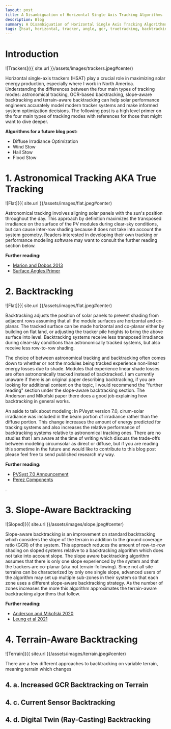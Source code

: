 ```yaml
---
layout: post
title: A Disambiguation of Horizontal Single Axis Tracking Algorithms
description: Blog
summary: A Disambiguation of Horizontal Single Axis Tracking Algorithms
tags: [hsat, horizontal, tracker, angle, gcr, truetracking, backtracking]
---
```


# Introduction

![Trackers]({{ site.url }}/assets/images/trackers.jpeg#center)

Horizontal single-axis trackers (HSAT) play a crucial role in maximizing solar energy production, especially where I work in North America. Understanding the differences between the four main types of tracking modes:  astronomical tracking, GCR-based backtracking, slope-aware backtracking and terrain-aware backtracking can help solar performance engineers accurately model modern tracker systems and make informed system optimization decisions.  The following post is a high level primer on the four main types of tracking modes with references for those that might want to dive deeper.  

**Algorithms for a future blog post:**
- Diffuse Irradiance Optimization
- Wind Stow
- Hail Stow
- Flood Stow

# 1. Astronomical Tracking AKA True Tracking

![Flat]({{ site.url }}/assets/images/flat.jpeg#center)

Astronomical tracking involves aligning solar panels with the sun's position throughout the day. This approach by definition maximizes the transposed irradiance on the surface of the PV modules during clear-sky conditions, but can cause inter-row shading because it does not take into account the system geometry.  Readers interested in developing their own tracking or performance modeling software may want to consult the further reading section below.  

**Further reading:** 
- [Marion and Dobos 2013](https://github.com/kurt-rhee/pv-model-comparison/blob/main/tracking_angle_models/Marion_and_Dobos.pdf)
- [Surface Angles Primer](https://github.com/pvlib/pvlib-python/issues/1911)


# 2. Backtracking

![Flat]({{ site.url }}/assets/images/flat.jpeg#center)

Backtracking adjusts the position of solar panels to prevent shading from adjacent rows assuming that all the module surfaces are horizontal and co-planar. The tracked surface can be made horizontal and co-planar either by building on flat land, or adjusting the tracker pile heights to bring the above surface into level.  Backtracking systems receive less transposed irradiance during clear-sky conditions than astronomically tracked systems, but also receive less row-to-row shading.  

The choice of between astronomical tracking and backtracking often comes down to whether or not the modules being tracked experience non-linear energy losses due to shade.  Modules that experience linear shade losses are often astronomically tracked instead of backtracked.  I am currently unaware if there is an original paper describing backtracking, if you are looking for additional content on the topic, I would recommend the "further reading" section under the slope-aware backtracking section.  The Anderson and Mikofski paper there does a good job explaining how backtracking in general works.

An aside to talk about modeling:  In PVsyst version 7.0, cirum-solar irradiance was included in the beam portion of irradiance rather than the diffuse portion.  This change increases the amount of energy predicted for tracking systems and also increases the relative performance of backtracking systems relative to astronomical tracking ones.  There are no studies that I am aware at the time of writing which discuss the trade-offs between modeling circumsolar as direct or diffuse, but if you are reading this sometime in the future and would like to contribute to this blog post please feel free to send published research my way.

**Further reading:**
- [PVSyst 7.0 Announcement](https://forum.pvsyst.com/topic/2135-new-circumsolar-treatment-in-v-70/)
- [Perez Components](https://pvpmc.sandia.gov/modeling-guide/1-weather-design-inputs/plane-of-array-poa-irradiance/calculating-poa-irradiance/poa-sky-diffuse/perez-sky-diffuse-model/)

.
# 3. Slope-Aware Backtracking

![Sloped]({{ site.url }}/assets/images/slope.jpeg#center)

Slope-aware backtracking is an improvement on standard backtracking which considers the slope of the terrain in addition to the ground coverage ratio (GCR) of the system.  This approach reduces the amount of row-to-row shading on sloped systems relative to a backtracking algorithm which does not take into account slope.  The slope aware backtracking algorithm assumes that there is only one slope experienced by the system and that the trackers are co-planar (aka not terrain-following).  Since not all site terrains can be characterized by only one single slope, advanced users of the algorithm may set up multiple sub-zones in their system so that each zone uses a different slope-aware backtracking strategy.  As the number of zones increases the more this algorithm approximates the terrain-aware backtracking algorithms that follow.

**Further reading:**
- [Anderson and Mikofski 2020](https://github.com/kurt-rhee/pv-model-comparison/blob/main/tracking_angle_models/Anderson_Mikofski_2020.pdf)
- [Leung et al 2021](https://ieeexplore.ieee.org/abstract/document/9573469)

# 4. Terrain-Aware Backtracking

![Terrain]({{ site.url }}/assets/images/terrain.jpeg#center)

There are a few different approaches to backtracking on variable terrain, meaning terrain which changes 


## 4. a. Increased GCR Backtracking on Terrain

## 4. c. Current Sensor Backtracking

## 4. d. Digital Twin (Ray-Casting) Backtracking

